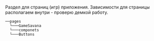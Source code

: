Раздел для страниц (игр) приложения.
Зависимости для страницы располагаем внутри - проверю демкой работу.

```
──pages
  └───GameSavana
  └───componets
  └───Buttons
```
